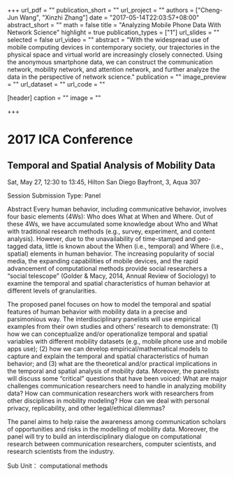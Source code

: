 +++
url_pdf = ""
publication_short = ""
url_project = ""
authors = ["Cheng-Jun Wang", "Xinzhi Zhang"]
date = "2017-05-14T22:03:57+08:00"
abstract_short = ""
math = false
title = "Analyzing Mobile Phone Data With Network Science"
highlight = true
publication_types = ["1"]
url_slides = ""
selected = false
url_video = ""
abstract = "With the widespread use of mobile computing devices in contemporary society, our trajectories in the physical space and virtual world are increasingly closely connected. Using the anonymous smartphone data, we can construct the communication network, mobility network, and attention network, and further analyze the data in the perspective of network science."
publication = ""
image_preview = ""
url_dataset = ""
url_code = ""

[header]
  caption = ""
  image = ""

+++

# 2017 ICA Conference

## Temporal and Spatial Analysis of Mobility Data

Sat, May 27, 12:30 to 13:45, Hilton San Diego Bayfront, 3, Aqua 307

Session Submission Type: Panel

Abstract
Every human behavior, including communicative behavior, involves four basic elements (4Ws): Who does What at When and Where. Out of these 4Ws, we have accumulated some knowledge about Who and What with traditional research methods (e.g., survey, experiment, and content analysis). However, due to the unavailability of time-stamped and geo-tagged data, little is known about the When (i.e., temporal) and Where (i.e., spatial) elements in human behavior. The increasing popularity of social media, the expanding capabilities of mobile devices, and the rapid advancement of computational methods provide social researchers a “social telescope” (Golder & Macy, 2014, Annual Review of Sociology) to examine the temporal and spatial characteristics of human behavior at different levels of granularities.

The proposed panel focuses on how to model the temporal and spatial features of human behavior with mobility data in a precise and parsimonious way. The interdisciplinary panelists will use empirical examples from their own studies and others’ research to demonstrate: (1) how we can conceptualize and/or operationalize temporal and spatial variables with different mobility datasets (e.g., mobile phone use and mobile apps use); (2) how we can develop empirical/mathematical models to capture and explain the temporal and spatial characteristics of human behavior; and (3) what are the theoretical and/or practical implications in the temporal and spatial analysis of mobility data. Moreover, the panelists will discuss some “critical” questions that have been voiced: What are major challenges communication researchers need to handle in analyzing mobility data? How can communication researchers work with researchers from other disciplines in mobility modeling? How can we deal with personal privacy, replicability, and other legal/ethical dilemmas?

The panel aims to help raise the awareness among communication scholars of opportunities and risks in the modelling of mobility data. Moreover, the panel will try to build an interdisciplinary dialogue on computational research between communication researchers, computer scientists, and research scientists from the industry.

Sub Unit： computational methods

